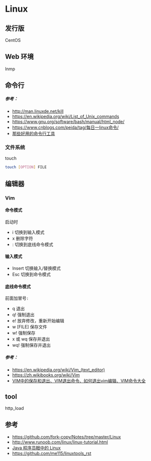 # Linux

## 发行版
CentOS

## Web 环境
lnmp

## 命令行
##### 参考：
- http://man.linuxde.net/kill
- https://en.wikipedia.org/wiki/List_of_Unix_commands
- https://www.gnu.org/software/bash/manual/html_node/
- https://www.cnblogs.com/peida/tag/每日一linux命令/
- [那些好用的命令行工具](https://zhuanlan.zhihu.com/p/28823779)

### 文件系统
touch
```bash
touch [OPTION] FILE
```

## 编辑器
### Vim
#### 命令模式
启动时
- i 切换到输入模式
- x 删除字符
- : 切换到底线命令模式

#### 输入模式
- Insert 切换输入/替换模式
- Esc 切换到命令模式

#### 底线命令模式
前面加冒号`:`
- q 退出
- q! 强制退出
- e! 放弃修改，重新开始编辑
- w [FILE] 保存文件
- w! 强制保存
- x 或 wq 保存并退出
- wq! 强制保存并退出

##### 参考：
- https://en.wikipedia.org/wiki/Vim_(text_editor)
- https://zh.wikibooks.org/wiki/Vim
- [VIM中的保存和退出、VIM退出命令、如何退出vim编辑、VIM命令大全](https://www.jianshu.com/p/0009bf462f15)


## tool
http_load

## 参考
- https://github.com/fork-copy/Notes/tree/master/Linux
- http://www.runoob.com/linux/linux-tutorial.html
- [Java 程序员眼中的 Linux](https://github.com/judasn/Linux-Tutorial)
- https://github.com/me115/linuxtools_rst
